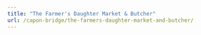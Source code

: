 ```yaml
---
title: "The Farmer's Daughter Market & Butcher"
url: /capon-bridge/the-farmers-daughter-market-and-butcher/
---
```

